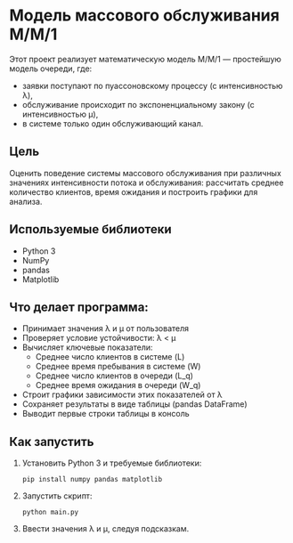 # Модель массового обслуживания M/M/1

Этот проект реализует математическую модель M/M/1 — простейшую модель очереди, где:
- заявки поступают по пуассоновскому процессу (с интенсивностью λ),
- обслуживание происходит по экспоненциальному закону (с интенсивностью μ),
- в системе только один обслуживающий канал.

## Цель
Оценить поведение системы массового обслуживания при различных значениях интенсивности потока и обслуживания: рассчитать среднее количество клиентов, время ожидания и построить графики для анализа.

## Используемые библиотеки
- Python 3
- NumPy
- pandas
- Matplotlib

## Что делает программа:
- Принимает значения λ и μ от пользователя
- Проверяет условие устойчивости: λ < μ
- Вычисляет ключевые показатели:
  - Среднее число клиентов в системе (L)
  - Среднее время пребывания в системе (W)
  - Среднее число клиентов в очереди (L_q)
  - Среднее время ожидания в очереди (W_q)
- Строит графики зависимости этих показателей от λ
- Сохраняет результаты в виде таблицы (pandas DataFrame)
- Выводит первые строки таблицы в консоль

## Как запустить
1. Установить Python 3 и требуемые библиотеки:
   ```
   pip install numpy pandas matplotlib
   ```
2. Запустить скрипт:
   ```
   python main.py
   ```
3. Ввести значения λ и μ, следуя подсказкам.
